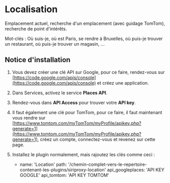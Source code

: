 Localisation
=============

Emplacement actuel, recherche d'un emplacement (avec guidage TomTom), recherche de point d'intérêts.

Mot-clés : Où suis-je, où est Paris, se rendre à Bruxelles, où puis-je trouver un restaurant, où puis-je trouver un magasin, ...

Notice d'installation
---------------------

1. Vous devez créer une clé API sur Google, pour ce faire, rendez-vous sur [https://code.google.com/apis/console](https://code.google.com/apis/console) et créez une application.
2. Dans Services, activez le service **Places API**.
3. Rendez-vous dans **API Access** pour trouver votre **API key**.
4. Il faut également une clé pour TomTom, pour ce faire, il faut maintenant vous rendre sur [https://www.tomtom.com/myTomTom/myProfile/apikey.php?generate=1](https://www.tomtom.com/myTomTom/myProfile/apikey.php?generate=1), créez un compte, connectez-vous et revenez sur cette page.
5. Installez le plugin normalement, mais rajoutez les clés comme ceci :

    - name: 'Location'
      path: '/chemin-complet-vers-le-repertoire-contenant-les-plugins/siriproxy-location'
      api_googleplaces: 'API KEY GOOGLE'
      api_tomtom: 'API KEY TOMTOM'
